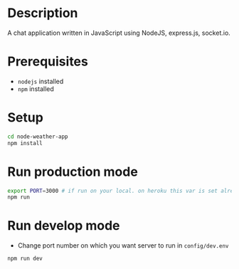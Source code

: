 # Description

A chat application written in JavaScript using
NodeJS, express.js, socket.io.

# Prerequisites

* `nodejs` installed
* `npm` installed

# Setup

```bash
cd node-weather-app
npm install
```

# Run production mode

```bash
export PORT=3000 # if run on your local. on heroku this var is set already for you
npm run
```

# Run develop mode
* Change port number on which you want server to run in `config/dev.env`

```bash
npm run dev
```